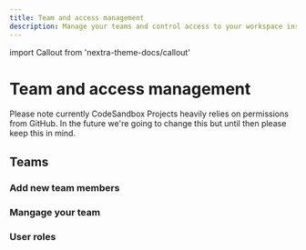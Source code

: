 ```yaml
---
title: Team and access management
description: Manage your teams and control access to your workspace inside CodeSandbox Projects
---
```


import Callout from 'nextra-theme-docs/callout'

# Team and access management

<Callout>
Please note currently CodeSandbox Projects heavily relies on permissions from GitHub. In the future we're going to change this but until then please keep this in mind.
</Callout>

## Teams

### Add new team members


### Mangage your team


### User roles

